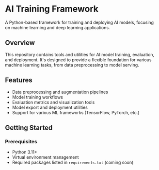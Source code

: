 # AI Training Framework

A Python-based framework for training and deploying AI models, focusing on machine learning and deep learning applications.

## Overview

This repository contains tools and utilities for AI model training, evaluation, and deployment. It's designed to provide a flexible foundation for various machine learning tasks, from data preprocessing to model serving.

## Features

- Data preprocessing and augmentation pipelines
- Model training workflows
- Evaluation metrics and visualization tools
- Model export and deployment utilities
- Support for various ML frameworks (TensorFlow, PyTorch, etc.)

## Getting Started

### Prerequisites

- Python 3.11+
- Virtual environment management
- Required packages listed in `requirements.txt` (coming soon)